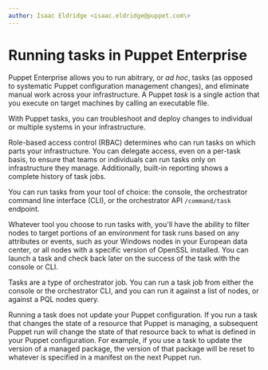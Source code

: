 ```yaml
---
author: Isaac Eldridge <isaac.eldridge@puppet.com\>
---
```


# Running tasks in Puppet Enterprise

Puppet Enterprise allows you to run abitrary, or *ad hoc*, tasks \(as opposed to systematic Puppet configuration management changes\), and eliminate manual work across your infrastructure. A Puppet *task* is a single action that you execute on target machines by calling an executable file.

With Puppet tasks, you can troubleshoot and deploy changes to individual or multiple systems in your infrastructure.

Role-based access control \(RBAC\) determines who can run tasks on which parts your infrastructure. You can delegate access, even on a per-task basis, to ensure that teams or individuals can run tasks only on infrastructure they manage. Additionally, built-in reporting shows a complete history of task jobs.

You can run tasks from your tool of choice: the console, the orchestrator command line interface \(CLI\), or the orchestrator API `/command/task` endpoint.

Whatever tool you choose to run tasks with, you'll have the ability to filter nodes to target portions of an environment for task runs based on any attributes or events, such as your Windows nodes in your European data center, or all nodes with a specific version of OpenSSL installed. You can launch a task and check back later on the success of the task with the console or CLI.

Tasks are a type of orchestrator job. You can run a task job from either the console or the orchestrator CLI, and you can run it against a list of nodes, or against a PQL nodes query.

Running a task does not update your Puppet configuration. If you run a task that changes the state of a resource that Puppet is managing, a subsequent Puppet run will change the state of that resource back to what is defined in your Puppet configuration. For example, if you use a task to update the version of a managed package, the version of that package will be reset to whatever is specified in a manifest on the next Puppet run.


